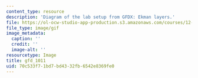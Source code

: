 ```yaml
---
content_type: resource
description: 'Diagram of the lab setup from GFDX: Ekman layers.'
file: https://ol-ocw-studio-app-production.s3.amazonaws.com/courses/12-003-atmosphere-ocean-and-climate-dynamics-fall-2008/70c533f71bd7bd4332fb6542e8369fe0_gfd_1011.gif
file_type: image/gif
image_metadata:
  caption: ''
  credit: ''
  image-alt: ''
resourcetype: Image
title: gfd_1011
uid: 70c533f7-1bd7-bd43-32fb-6542e8369fe0
---
```

